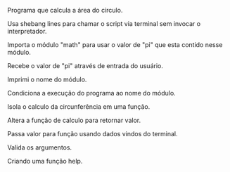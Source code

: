 Programa que calcula a área do circulo.

Usa shebang lines para chamar o script via terminal sem invocar o interpretador.

Importa o módulo "math" para usar o valor de "pi" que esta contido nesse módulo.

Recebe o valor de "pi" através de entrada do usuário.

Imprimi o nome do módulo.

Condiciona a execução do programa ao nome do módulo.

Isola o calculo da circunferência em uma função.

Altera a função de calculo para retornar valor.

Passa valor para função usando dados vindos do terminal.

Valida os argumentos.

Criando uma função help.
